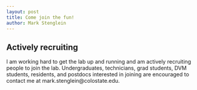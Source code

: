 ```yaml
---
layout: post
title: Come join the fun!
author: Mark Stenglein
---
```


## Actively recruiting 

I am working hard to get the lab up and running and am actively recruiting people to join the lab.  Undergraduates, technicians, grad students, DVM students, residents, and postdocs interested in joining are encouraged to contact me at mark.stenglein<span style="display:none">obfuscate</span>@colostate.edu.   

